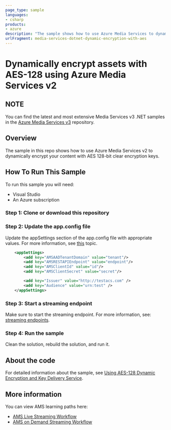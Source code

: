 ```yaml
---
page_type: sample
languages:
- csharp
products:
- azure
description: "The sample shows how to use Azure Media Services to dynamically encrypt your content with AES 128-bit clear encryption keys."
urlFragment: media-services-dotnet-dynamic-encryption-with-aes
---
```


# Dynamically encrypt assets with AES-128 using Azure Media Services v2

## NOTE
 
You can find the latest and most extensive Media Services v3 .NET samples in the [Azure Media Services v3](https://github.com/Azure-Samples/media-services-v3-dotnet) repository.

## Overview

The sample in this repo shows how to use Azure Media Services v2 to dynamically encrypt your content with AES 128-bit clear encryption keys. 

## How To Run This Sample

To run this sample you will need:

- Visual Studio 
- An Azure subscription

### Step 1:  Clone or download this repository

### Step 2: Update the app.config file

Update the appSettings section of the app.config file with appropriate values. For more information, see [this](https://docs.microsoft.com/azure/media-services/media-services-use-aad-auth-to-access-ams-api) topic.

```xml
	<appSettings>
		<add key="AMSAADTenantDomain" value="tenant"/>
		<add key="AMSRESTAPIEndpoint" value="endpoint"/>
		<add key="AMSClientId" value="id"/>
		<add key="AMSClientSecret" value="secret"/>

		<add key="Issuer" value="http://testacs.com" />
		<add key="Audience" value="urn:test" />
	</appSettings>
```

### Step 3: Start a streaming endpoint

Make sure to start the streaming endpoint. For more information, see: [streaming endpoints](https://docs.microsoft.com/azure/media-services/media-services-portal-manage-streaming-endpoints).

### Step 4:  Run the sample

Clean the solution, rebuild the solution, and run it. 

## About the code

For detailed information about the sample, see [Using AES-128 Dynamic Encryption and Key Delivery Service](https://azure.microsoft.com/documentation/articles/media-services-protect-with-aes128/).

## More information

You can view AMS learning paths here:

- [AMS Live Streaming Workflow](http://azure.microsoft.com/documentation/learning-paths/media-services-streaming-live/)
- [AMS on Demand Streaming Workflow](http://azure.microsoft.com/documentation/learning-paths/media-services-streaming-on-demand/)
